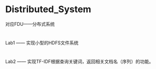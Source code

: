 # Distributed_System
对应FDU——分布式系统
# 
Lab1 —— 实现小型的HDFS文件系统
# 
Lab2 —— 实现TF-IDF根据查询关键词，返回相关文档名（序列）的功能。
